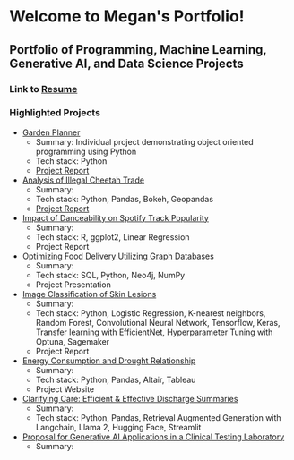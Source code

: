 # Welcome to Megan's Portfolio!
## Portfolio of Programming, Machine Learning, Generative AI, and Data Science Projects  
### Link to [Resume](https://drive.google.com/file/d/1zgJcrapqr8Qq0SqHkj6P1Wq5--wNebOR/view?usp=sharing)

### Highlighted Projects
- [Garden Planner](https://github.com/mmartin131/portfolio/tree/main/Garden_Planner)
    * Summary: Individual project demonstrating object oriented programming using Python 
    * Tech stack: Python
    * [Project Report](https://github.com/mmartin131/portfolio/blob/main/Garden_Planner/garden_planner_project_proposal.pdf)
- [Analysis of Illegal Cheetah Trade](https://github.com/mmartin131/portfolio/tree/main/Analysis_of_Illegal_Cheetah_Trade)
    * Summary: 
    * Tech stack: Python, Pandas, Bokeh, Geopandas
    * [Project Report](https://github.com/mmartin131/portfolio/blob/main/Analysis_of_Illegal_Cheetah_Trade/Project_2_Diabes_Grimes_Martin_Final.pdf)
- [Impact of Danceability on Spotify Track Popularity]() 
    * Summary: 
    * Tech stack: R, ggplot2, Linear Regression
    * Project Report
- [Optimizing Food Delivery Utilizing Graph Databases]()
    * Summary:  
    * Tech stack: SQL, Python, Neo4j, NumPy
    * Project Presentation 
- [Image Classification of Skin Lesions]()
    * Summary: 
    * Tech stack: Python, Logistic Regression, K-nearest neighbors, Random Forest, Convolutional Neural Network, Tensorflow, Keras, Transfer learning with EfficientNet, Hyperparameter Tuning with Optuna, Sagemaker
    * Project Report
- [Energy Consumption and Drought Relationship]()
    * Summary: 
    * Tech stack: Python, Pandas, Altair, Tableau
    * Project Website
- [Clarifying Care: Efficient & Effective Discharge Summaries]() 
    * Summary: 
    * Tech stack: Python, Pandas, Retrieval Augmented Generation with Langchain, Llama 2, Hugging Face, Streamlit
- [Proposal for Generative AI Applications in a Clinical Testing Laboratory]()
    * Summary: 


